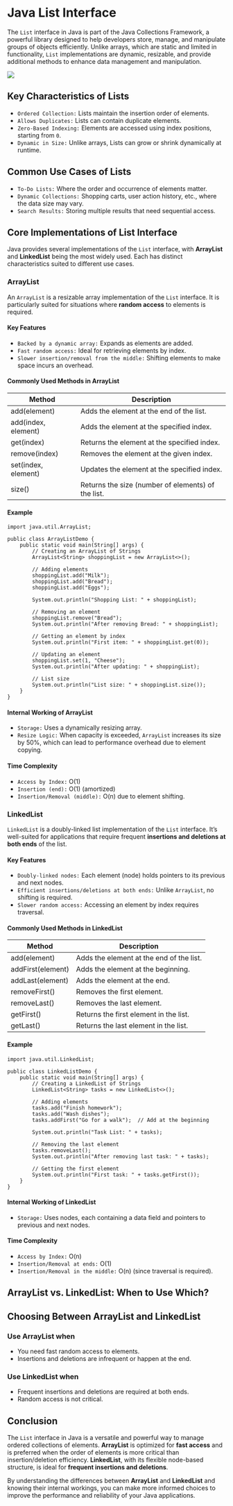 # Java List Interface
The `List` interface in Java is part of the Java Collections Framework, a powerful library designed to help developers store, manage, and manipulate groups of objects efficiently. Unlike arrays, which are static and limited in functionality, `List` implementations are dynamic, resizable, and provide additional methods to enhance data management and manipulation.

[![](https://markdown-videos-api.jorgenkh.no/youtube/E9XEMlYlhmc)](https://youtu.be/E9XEMlYlhmc)

## Key Characteristics of Lists
* `Ordered Collection:` Lists maintain the insertion order of elements.
* `Allows Duplicates:` Lists can contain duplicate elements.
* `Zero-Based Indexing:` Elements are accessed using index positions, starting from `0`.
* `Dynamic in Size:` Unlike arrays, Lists can grow or shrink dynamically at runtime.

## Common Use Cases of Lists
* `To-Do Lists:` Where the order and occurrence of elements matter.
* `Dynamic Collections:` Shopping carts, user action history, etc., where the data size may vary.
* `Search Results:` Storing multiple results that need sequential access.

## Core Implementations of List Interface
Java provides several implementations of the `List` interface, with **ArrayList** and **LinkedList** being the most widely used. Each has distinct characteristics suited to different use cases.

### ArrayList
An `ArrayList` is a resizable array implementation of the `List` interface. It is particularly suited for situations where **random access** to elements is required.

#### Key Features
* `Backed by a dynamic array:` Expands as elements are added.
* `Fast random access:` Ideal for retrieving elements by index.
* `Slower insertion/removal from the middle:` Shifting elements to make space incurs an overhead.

#### Commonly Used Methods in ArrayList
| Method | Description |
| ----------------|-------|
|     add(element)     |  Adds the element at the end of the list.  |
|     add(index, element)     |  Adds the element at the specified index.  |
|    get(index)    |  Returns the element at the specified index.  |
|     remove(index)      |  Removes the element at the given index.  |
|     set(index, element)     |  Updates the element at the specified index.  |
|     size()     |  Returns the size (number of elements) of the list.  |

#### Example
```
import java.util.ArrayList;

public class ArrayListDemo {
    public static void main(String[] args) {
        // Creating an ArrayList of Strings
        ArrayList<String> shoppingList = new ArrayList<>();

        // Adding elements
        shoppingList.add("Milk");
        shoppingList.add("Bread");
        shoppingList.add("Eggs");

        System.out.println("Shopping List: " + shoppingList);

        // Removing an element
        shoppingList.remove("Bread");
        System.out.println("After removing Bread: " + shoppingList);

        // Getting an element by index
        System.out.println("First item: " + shoppingList.get(0));

        // Updating an element
        shoppingList.set(1, "Cheese");
        System.out.println("After updating: " + shoppingList);

        // List size
        System.out.println("List size: " + shoppingList.size());
    }
}
```

#### Internal Working of ArrayList
* `Storage:` Uses a dynamically resizing array.
* `Resize Logic:` When capacity is exceeded, `ArrayList` increases its size by 50%, which can lead to performance overhead due to element copying.

#### Time Complexity
* `Access by Index:` O(1)
* `Insertion (end):` O(1) (amortized)
* `Insertion/Removal (middle):` O(n) due to element shifting.

### LinkedList
`LinkedList` is a doubly-linked list implementation of the `List` interface. It’s well-suited for applications that require frequent **insertions and deletions at both ends** of the list.

#### Key Features
* `Doubly-linked nodes:` Each element (node) holds pointers to its previous and next nodes.
* `Efficient insertions/deletions at both ends:` Unlike `ArrayList`, no shifting is required.
* `Slower random access:` Accessing an element by index requires traversal.

#### Commonly Used Methods in LinkedList
| Method | Description |
| ----------------|-------|
|     add(element)     |  Adds the element at the end of the list.  |
|     addFirst(element)     |  Adds the element at the beginning.  |
|    addLast(element)    |  Adds the element at the end.  |
|     removeFirst()      |  Removes the first element.  |
|     removeLast()     |  Removes the last element.  |
|     getFirst()     |  Returns the first element in the list.  |
|     getLast()     |  Returns the last element in the list.  |

#### Example
```
import java.util.LinkedList;

public class LinkedListDemo {
    public static void main(String[] args) {
        // Creating a LinkedList of Strings
        LinkedList<String> tasks = new LinkedList<>();

        // Adding elements
        tasks.add("Finish homework");
        tasks.add("Wash dishes");
        tasks.addFirst("Go for a walk");  // Add at the beginning

        System.out.println("Task List: " + tasks);

        // Removing the last element
        tasks.removeLast();
        System.out.println("After removing last task: " + tasks);

        // Getting the first element
        System.out.println("First task: " + tasks.getFirst());
    }
}
```

#### Internal Working of LinkedList
* `Storage:` Uses nodes, each containing a data field and pointers to previous and next nodes.

#### Time Complexity
* `Access by Index:` O(n)
* `Insertion/Removal at ends:` O(1)
* `Insertion/Removal in the middle:` O(n) (since traversal is required).

## ArrayList vs. LinkedList: When to Use Which?

## Choosing Between ArrayList and LinkedList
###  Use ArrayList when
* You need fast random access to elements.
* Insertions and deletions are infrequent or happen at the end.

### Use LinkedList when
* Frequent insertions and deletions are required at both ends.
* Random access is not critical.

## Conclusion
The `List` interface in Java is a versatile and powerful way to manage ordered collections of elements. **ArrayList** is optimized for **fast access** and is preferred when the order of elements is more critical than insertion/deletion efficiency. **LinkedList**, with its flexible node-based structure, is ideal for **frequent insertions and deletions**.

By understanding the differences between **ArrayList** and **LinkedList** and knowing their internal workings, you can make more informed choices to improve the performance and reliability of your Java applications.
